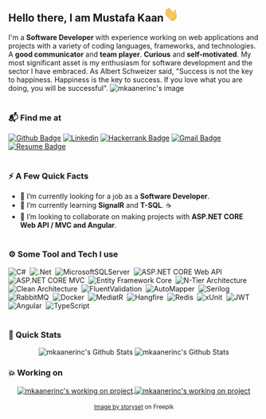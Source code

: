 ## Hello there, I am Mustafa Kaan<img src="https://raw.githubusercontent.com/ABSphreak/ABSphreak/master/gifs/Hi.gif" width="30px" height="30px">

I'm a **Software Developer** with experience working on web applications and projects with a variety of coding languages, frameworks, and technologies. A **good communicator** and **team player**. **Curious** and **self-motivated**. My most significant asset is my enthusiasm for software development and the sector I have embraced. As Albert Schweizer said, "Success is not the key to happiness. Happiness is the key to success. If you love what you are doing, you will be successful".
<img align="right" src="https://drive.google.com/uc?id=1NU1xXSu9i_CMg1BNA5jwVtxnQoRq9f5N" width='300' alt="mkaanerinc's image"/>
<br></br>
### 📬 Find me at
[![Github Badge](http://img.shields.io/badge/-GitHub-black?style=flat&logo=github&link=https://github.com/mkaanerinc/)](https://github.com/mkaanerinc/) 
[![Linkedin](https://img.shields.io/badge/LinkedIn-%230077B5.svg?style=flat&logo=Linkedin&logoColor=white&link=https://www.linkedin.com/in/mkaanerinc/)](https://www.linkedin.com/in/mkaanerinc)
[![Hackerrank Badge](https://img.shields.io/badge/-Hackerrank-2EC866?style=flat&logo=HackerRank&logoColor=white&link=https://www.hackerrank.com/mkaanerinc)](https://www.hackerrank.com/mkaanerinc)
[![Gmail Badge](https://img.shields.io/badge/-Gmail-d14836?style=flat&logo=Gmail&logoColor=white&link=mailto:mkaanerinc@gmail.com)](mailto:mkaanerinc@gmail.com)
[![Resume Badge](https://img.shields.io/badge/-Resume-d14836?style=flat&logo=Resume&logoColor=white&link=https://drive.google.com/file/d/1hL6DNCPQsAB-R0wVLckbKBcoliFRkazi/view?usp=sharing)](https://drive.google.com/file/d/1hL6DNCPQsAB-R0wVLckbKBcoliFRkazi/view?usp=sharing)
<br></br>
### ⚡️ A Few Quick Facts

- 🔭 I’m currently looking for a job as a **Software Developer**.
- 🌱 I’m currently learning **SignalR** and **T-SQL**. ☕
- 👯 I’m looking to collaborate on making projects with **ASP.NET CORE Web API / MVC and Angular**.
<br></br>
 ### ⚙️ Some Tool and Tech I use
  ![C#](https://img.shields.io/badge/c%23-%23239120.svg?style=flat&logo=csharp&logoColor=white)&nbsp;
  ![.Net](https://img.shields.io/badge/.NET-5C2D91?style=flat&logo=.net&logoColor=white)&nbsp;
  ![MicrosoftSQLServer](https://img.shields.io/badge/Microsoft%20SQL%20Server-CC2927?style=flat&logo=microsoft%20sql%20server&logoColor=white)&nbsp;
  ![ASP.NET CORE Web API](https://img.shields.io/badge/ASP.NET%20CORE%20Web%20API-02569B.svg?&style=flat&logo=rest&logoColor=white)&nbsp;
  ![ASP.NET CORE MVC](https://img.shields.io/badge/ASP.NET%20CORE%20MVC-02569B.svg?&style=flat&logo=rest&logoColor=white)&nbsp;
  ![Entity Framework Core](https://img.shields.io/badge/Entity%20Framework%20Core-02569B.svg?&style=flat&logo=rest&logoColor=white)&nbsp;
  ![N-Tier Architecture](https://img.shields.io/badge/N%20Tier%20Architecture-02569B.svg?&style=flat&logo=rest&logoColor=white)&nbsp;
  ![Clean Architecture](https://img.shields.io/badge/Clean%20Architecture-02569B.svg?&style=flat&logo=rest&logoColor=white)&nbsp;
  ![FluentValidation](https://img.shields.io/badge/FluentValidation-F80000?style=flat&logo=fluentvalidation&logoColor=white)&nbsp;
  ![AutoMapper](https://img.shields.io/badge/AutoMapper-F80000?style=flat&logo=automapper&logoColor=white)&nbsp;
  ![Serilog](https://img.shields.io/badge/Serilog-F80000?style=flat&logo=serilog&logoColor=white)&nbsp;
  ![RabbitMQ](https://img.shields.io/badge/RabbitMQ-FF6600?style=flat&logo=rabbitmq&logoColor=white)&nbsp;
  ![Docker](https://img.shields.io/badge/Docker-%230db7ed.svg?style=flat&logo=docker&logoColor=white)&nbsp;
  ![MediatR](https://img.shields.io/badge/MediatR-F80000?style=flat&logo=mediatr&logoColor=white)&nbsp;
  ![Hangfire](https://img.shields.io/badge/Hangfire-F80000?style=flat&logo=hangfire&logoColor=white)&nbsp;
  ![Redis](https://img.shields.io/badge/Redis-F80000?style=flat&logo=redis&logoColor=white)&nbsp;
  ![xUnit](https://img.shields.io/badge/xUnit-F80000?style=flat&logo=xunit&logoColor=white)&nbsp;
  ![JWT](https://img.shields.io/badge/JWT-black?style=flat&logo=JSON%20web%20tokens)&nbsp;
  ![Angular](https://img.shields.io/badge/Angular-%23DD0031.svg?style=flat&logo=angular&logoColor=white)&nbsp;
  ![TypeScript](https://img.shields.io/badge/TypeScript-%23007ACC.svg?style=flat&logo=typescript&logoColor=white)&nbsp;
<br></br>
### 🚀 Quick Stats
<p align="center">
<img width="40%" height="150" src="https://github-readme-stats.vercel.app/api?username=mkaanerinc&show_icons=true&line_height=21&theme=react" alt="mkaanerinc's Github Stats" />
<img width="33%" height="150" src="https://github-readme-stats.vercel.app/api/top-langs/?username=mkaanerinc&theme=react&line_height=27&layout=compact" alt="mkaanerinc's Github Stats" /> 

### 💥 Working on
<p align="center">
<a href="https://github.com/mkaanerinc/RentACar-with-Clean-Architecture">
  <img align="center" src="https://github-readme-stats.vercel.app/api/pin/?username=mkaanerinc&repo=RentACar-with-Clean-Architecture&show_owner=true&theme=react" alt="mkaanerinc's working on project"/>
</a>
<a href="https://github.com/mkaanerinc/RentACar-Core.Packages">
  <img align="center" src="https://github-readme-stats.vercel.app/api/pin/?username=mkaanerinc&repo=RentACar-Core.Packages&show_owner=true&theme=react" alt="mkaanerinc's working on project"/>
</a>
<br></br>
<sup><a href="https://www.freepik.com/free-vector/code-typing-concept-illustration_10259340.htm#page=2&position=20&from_view=author&uuid=a3f4a5d3-58c4-4fa2-8df8-d9a1ff853fd0">Image by storyset</a> on Freepik</sup>
